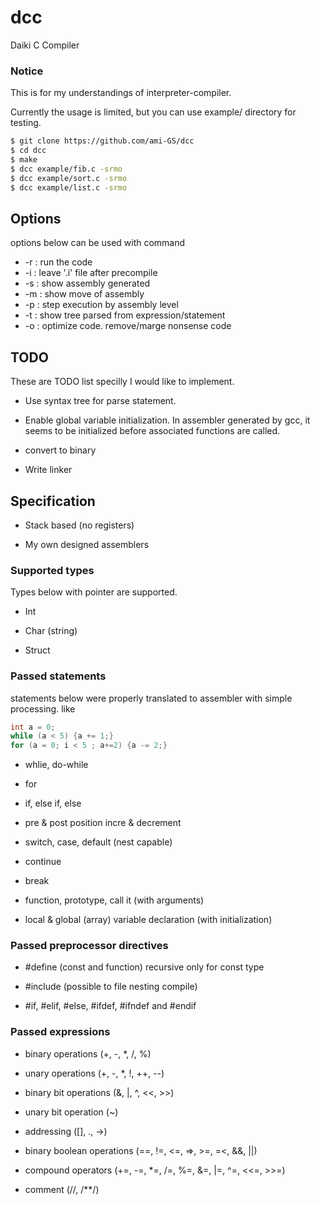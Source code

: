 # dcc
Daiki C Compiler

### Notice
This is for my understandings of interpreter-compiler.

Currently the usage is limited, but you can use example/ directory for testing.

```sh
$ git clone https://github.com/ami-GS/dcc
$ cd dcc
$ make
$ dcc example/fib.c -srmo
$ dcc example/sort.c -srmo
$ dcc example/list.c -srmo
```

## Options
options below can be used with command
- -r : run the code
- -i : leave '.i' file after precompile
- -s : show assembly generated
- -m : show move of assembly
- -p : step execution by assembly level
- -t : show tree parsed from expression/statement
- -o : optimize code. remove/marge nonsense code

## TODO
These are TODO list specilly I would like to implement.

- Use syntax tree for parse statement.

- Enable global variable initialization. In assembler generated by gcc, it seems to be initialized before associated functions are called.

- convert to binary

- Write linker

## Specification

- Stack based (no registers)

- My own designed assemblers

### Supported types
Types below with pointer are supported.

- Int

- Char (string)

- Struct

### Passed statements
statements below were properly translated to assembler with simple processing.
like

```c
int a = 0;
while (a < 5) {a += 1;}
for (a = 0; i < 5 ; a+=2) {a -= 2;}
```

- whlie, do-while

- for

- if, else if, else

- pre & post position incre & decrement

- switch, case, default (nest capable)

- continue

- break

- function, prototype, call it (with arguments)

- local & global (array) variable declaration (with initialization)


### Passed preprocessor directives

- \#define (const and function) recursive only for const type

- \#include (possible to file nesting compile)

- \#if, #elif, #else, #ifdef, #ifndef and #endif


### Passed expressions

- binary operations (+, -, *, /, %)

- unary operations (+, -, *, !, ++, --)

- binary bit operations (&, |, ^, <<, >>)

- unary bit operation (~)

- addressing ([], ., ->)

- binary boolean operations (==, !=, <=, =>, >=, =<, &&, ||)

- compound operators (+=, -=, *=, /=, %=, &=, |=, ^=, <<=, >>=)

- comment (//, /**/)